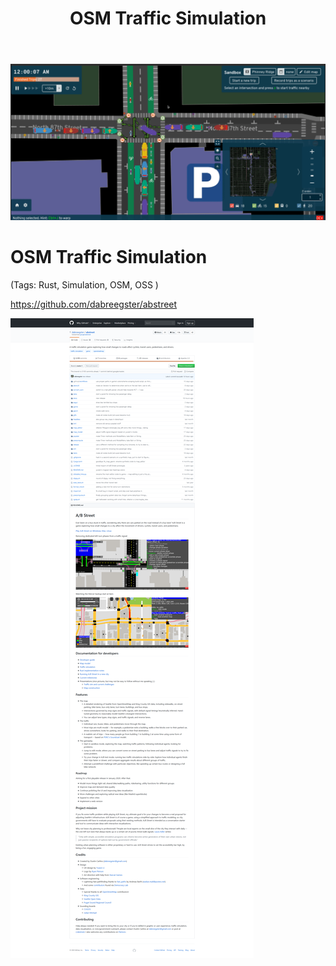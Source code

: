 ﻿---
layout: post
title: OSM Traffic Simulation 
categories: [Simulation]
tags: [OSM, Traffic, Simulation ]
--- 

![](../pics/20230713102638_osm_traffic_simulation.png)

# OSM Traffic Simulation 

(Tags: Rust, Simulation, OSM, OSS )

<https://github.com/dabreegster/abstreet>

![Screenshot 2020 01 06 Osm Traffic Simulation](../pic/Screenshot_2020-01-06-osm-traffic-simulation.png)

